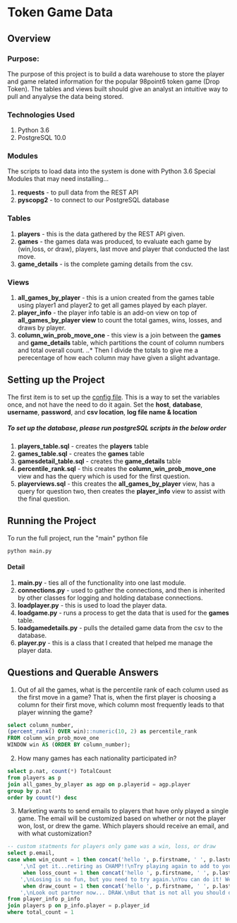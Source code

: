 # Token Game Data
## Overview
### Purpose:
The purpose of this project is to build a data warehouse to store the player and game related information for the popular 98point6 token game (Drop Token).
The tables and views built should give an analyst an intuitive way to pull and anyalyse the data being stored.

### Technologies Used
1. Python 3.6
2. PostgreSQL 10.0
### Modules
The scripts to load data into the system is done with Python 3.6
Special Modules that may need installing...
1. **requests** - to pull data from the REST API
2. **pyscopg2** - to connect to our PostgreSQL database

### Tables
1. **players** - this is the data gathered by the REST API given.
2. **games** - the games data was produced, to evaluate each game by (win,loss, or draw), players, last move and player that conducted the last move.
3. **game_details** - is the complete gaming details from the csv.

### Views
1. **all_games_by_player** - this is a union created from the games table using player1 and player2 to get all games played by each player.
2. **player_info** - the player info table is an add-on view on top of **all_games_by_player view** to count the total games, wins, losses, and draws by player.
3. **column_win_prob_move_one** - this view is a join between the **games** and **game_details** table, which partitions the count of column numbers and total overall count.
   ..* Then I divide the totals to give me a perecentage of how each column may have given a slight advantage.


## Setting up the Project
The first item is to set up the [config file](https://github.com/warrenwrate/token_project/blob/master/pythonproj/configdata.cfg).
This is a way to set the variables once, and not have the need to do it again.
Set the **host**, **database**, **username**, **password**, and **csv location**, **log file name & location**

##### To set up the database, please run postgreSQL scripts in the below order
1. **players_table.sql** - creates the **players** table
2. **games_table.sql** - creates the **games** table
3. **gamesdetail_table.sql** - creates the **game_details** table
4. **percentile_rank.sql** - this creates the **column_win_prob_move_one** view and has the query which is used for the first question.
5. **playerviews.sql** - this creates the **all_games_by_player** view, has a query for question two, then creates the **player_info** view to assist with the final question.


## Running the Project
To run the full project, run the "main" python file
```python
python main.py
```
#### Detail
1. **main.py** - ties all of the functionality into one last module.
2. **connections.py** - used to gather the connections, and then is inherited by other classes for logging and holding database connections.
3. **loadplayer.py** - this is used to load the player data. 
4. **loadgame.py** - runs a process to get the data that is used for the **games** table.
5. **loadgamedetails.py** - pulls the detailed game data from the csv to the database.
6. **player.py** - this is a class that I created that helped me manage the player data.



## Questions and Querable Answers

1. Out of all the games, what is the percentile rank of each column used as the
   first move in a game? That is, when the first player is choosing a column
   for their first move, which column most frequently leads to that player
   winning the game?

```sql
select column_number,
(percent_rank() OVER win)::numeric(10, 2) as percentile_rank
FROM column_win_prob_move_one 
WINDOW win AS (ORDER BY column_number);
```
2. How many games has each nationality participated in?
```sql
select p.nat, count(*) TotalCount
from players as p
join all_games_by_player as agp on p.playerid = agp.player
group by p.nat
order by count(*) desc
```

3. Marketing wants to send emails to players that have only played a single
   game. The email will be customized based on whether or not the player won,
   lost, or drew the game. Which players should receive an email, and with what
   customization?
```sql
-- custom statments for players only game was a win, loss, or draw
select p.email,
case when win_count = 1 then concat('hello ', p.firstname, ' ', p.lastname ,
	',\nI get it...retiring as CHAMP!!\nTry playing again to add to your legacy!')
	 when loss_count = 1 then concat('hello ', p.firstname, ' ', p.lastname ,
	',\nLosing is no fun, but you need to try again.\nYou can do it! We BELIEVE!!!')
	 when draw_count = 1 then concat('hello ', p.firstname, ' ', p.lastname ,
	',\nLook out partner now... DRAW.\nBut that is not all you should do.  Please play again.') else 'uh oh no value' end custom_message
from player_info p_info
join players p on p_info.player = p.player_id
where total_count = 1
```
